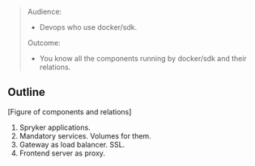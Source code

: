 > Audience:
>
> - Devops who use docker/sdk.
>
> Outcome:
> - You know all the components running by docker/sdk and their relations.

## Outline

[Figure of components and relations]

1. Spryker applications.
2. Mandatory services. Volumes for them.
3. Gateway as load balancer. SSL.
4. Frontend server as proxy.
